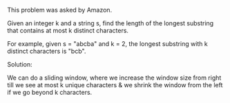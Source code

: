 This problem was asked by Amazon.

Given an integer k and a string s, find the length of the longest substring that contains at most k distinct characters.

For example, given s = "abcba" and k = 2, the longest substring with k distinct characters is "bcb".



Solution:

We can do a sliding window, where we increase the window size from right till we see at most k unique characters & we shrink the window from the left if we go beyond k characters.